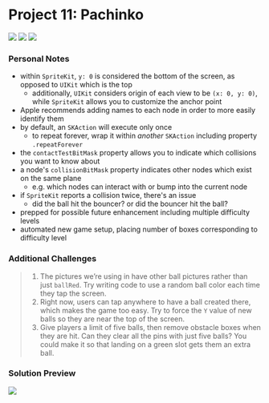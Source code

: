 # Project 11: Pachinko

[![](https://img.shields.io/badge/Hacking%20with%20iOS-2020.01.31-36A9AE?logo=gumroad)](https://www.hackingwithswift.com/store/hacking-with-ios) [![](https://img.shields.io/badge/Xcode-11.4.1-3d8af0?logo=xcode)](#) [![](https://img.shields.io/badge/Swift-5.2-FA7343?logo=swift)](#)

### Personal Notes
- within `SpriteKit`, `y: 0` is considered the bottom of the screen, as opposed to `UIKit` which is the top
    - additionally, `UIKit` considers origin of each view to be `(x: 0, y: 0)`, while `SpriteKit` allows you to customize the anchor point
- Apple recommends adding names to each node in order to more easily identify them
- by default, an `SKAction` will execute only once
    - to repeat forever, wrap it within _another_ `SKAction` including property `.repeatForever`
- the `contactTestBitMask` property allows you to indicate which collisions you want to know about
- a node's `collisionBitMask` property indicates other nodes which exist on the same plane
    - e.g. which nodes can interact with or bump into the current node
- if `SpriteKit` reports a collision twice, there's an issue
    - did the ball hit the bouncer? or did the bouncer hit the ball?
- prepped for possible future enhancement including multiple difficulty levels
- automated new game setup, placing number of boxes corresponding to difficulty level

### Additional Challenges
> 1. The pictures we’re using in have other ball pictures rather than just `ballRed`. Try writing code to use a random ball color each time they tap the screen.
> 2. Right now, users can tap anywhere to have a ball created there, which makes the game too easy. Try to force the `Y` value of new balls so they are near the top of the screen.
> 3. Give players a limit of five balls, then remove obstacle boxes when they are hit. Can they clear all the pins with just five balls? You could make it so that landing on a green slot gets them an extra ball.

### Solution Preview
<img src="https://user-images.githubusercontent.com/4438390/71634423-efdf8900-2be9-11ea-84d1-ad01c5da7163.png">
